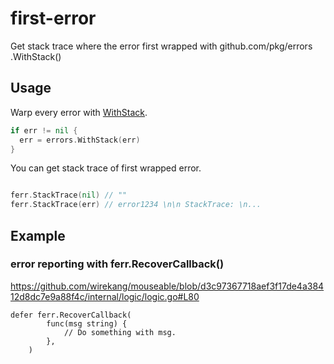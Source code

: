 # first-error
Get stack trace where the error first wrapped with github.com/pkg/errors .WithStack()

## Usage

Warp every error with [WithStack](https://github.com/pkg/errors).

```go
if err != nil {
  err = errors.WithStack(err)
}

```

You can get stack trace of first wrapped error.

```go

ferr.StackTrace(nil) // ""
ferr.StackTrace(err) // error1234 \n\n StackTrace: \n...

```

## Example

### error reporting with ferr.RecoverCallback()

https://github.com/wirekang/mouseable/blob/d3c97367718aef3f17de4a38412d8dc7e9a88f4c/internal/logic/logic.go#L80

```
defer ferr.RecoverCallback(
		func(msg string) {
			// Do something with msg.
		},
	)
```
